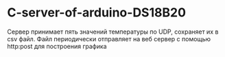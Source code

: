 # C-server-of-arduino-DS18B20
Сервер принимает пять значений температуры по UDP, сохраняет их в csv файл. Файл периодически отправляет на веб сервер с помощью http:post для построения графика
